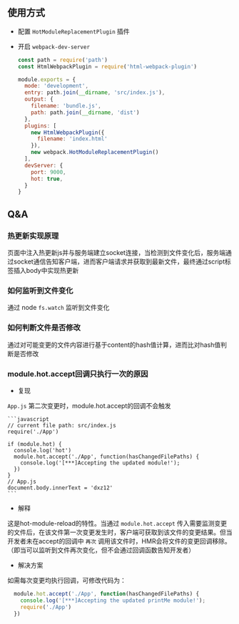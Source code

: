 ## 使用方式
- 配置 `HotModuleReplacementPlugin` 插件
- 开启 `webpack-dev-server`

  ```javascript
  const path = require('path')
  const HtmlWebpackPlugin = require('html-webpack-plugin')

  module.exports = {
    mode: 'development',
    entry: path.join(__dirname, 'src/index.js'),
    output: {
      filename: 'bundle.js',
      path: path.join(__dirname, 'dist')
    },
    plugins: [
      new HtmlWebpackPlugin({
        filename: 'index.html'
      }),
      new webpack.HotModuleReplacementPlugin()
    ],
    devServer: {
      port: 9000,
      hot: true,
    }
  }
  ```

## Q&A

  ### 热更新实现原理
  页面中注入热更新js并与服务端建立socket连接，当检测到文件变化后，服务端通过socket通信告知客户端，进而客户端请求并获取到最新文件，最终通过script标签插入body中实现热更新

  ### 如何监听到文件变化
  通过 node `fs.watch` 监听到文件变化

  ### 如何判断文件是否修改
  通过对可能变更的文件内容进行基于content的hash值计算，进而比对hash值判断是否修改


  ### module.hot.accept回调只执行一次的原因

  - 复现

  `App.js` 第二次变更时，module.hot.accept的回调不会触发

    ```javascript
    // current file path: src/index.js
    require('./App')

    if (module.hot) {
      console.log('hot')
      module.hot.accept('./App', function(hasChangedFilePaths) {
        console.log('[***]Accepting the updated module!');
      })
    }
    // App.js
    document.body.innerText = 'dxz12'
    ```

  - 解释

  这是hot-module-reload的特性。当通过 `module.hot.accept` 传入需要监测变更的文件后，在该文件第一次变更发生时，客户端可获取到该文件的变更结果。但当开发者未在accept的回调中 `再次` 调用该文件时，HMR会将文件的变更回调移除。（即当可以监听到文件再次变化，但不会通过回调函数告知开发者）
  
  - 解决方案

  如需每次变更均执行回调，可修改代码为：

  ```javascript
    module.hot.accept('./App', function(hasChangedFilePaths) {
      console.log('[***]Accepting the updated printMe module!');
      require('./App')
    })
  ```
